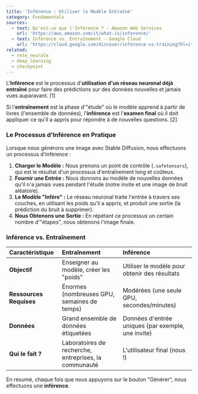 ```yaml
---
title: 'Inférence : Utiliser le Modèle Entraîné'
category: Fundamentals
sources:
  - text: Qu'est-ce que l'Inférence ? - Amazon Web Services
    url: 'https://aws.amazon.com/it/what-is/inference/'
  - text: Inférence vs. Entraînement - Google Cloud
    url: 'https://cloud.google.com/discover/inference-vs-training?hl=it'
related:
  - rete_neurale
  - deep_learning
  - checkpoint
---
```


L'**Inférence** est le processus d'**utilisation d'un réseau neuronal déjà entraîné** pour faire des prédictions sur des données nouvelles et jamais vues auparavant. [1]

Si l'**entraînement** est la phase d'"étude" où le modèle apprend à partir de livres (l'ensemble de données), l'**inférence** est l'**examen final** où il doit appliquer ce qu'il a appris pour répondre à de nouvelles questions. [2]

### Le Processus d'Inférence en Pratique

Lorsque nous générons une image avec Stable Diffusion, nous effectuons un processus d'inférence :
1.  **Charger le Modèle :** Nous prenons un point de contrôle (`.safetensors`), qui est le résultat d'un processus d'entraînement long et coûteux.
2.  **Fournir une Entrée :** Nous donnons au modèle de nouvelles données qu'il n'a jamais vues pendant l'étude (notre invite et une image de bruit aléatoire).
3.  **Le Modèle "Infére" :** Le réseau neuronal traite l'entrée à travers ses couches, en utilisant les poids qu'il a appris, et produit une sortie (la prédiction du bruit à supprimer).
4.  **Nous Obtenons une Sortie :** En répétant ce processus un certain nombre d'"étapes", nous obtenons l'image finale.

### Inférence vs. Entraînement

| Caractéristique | Entraînement | Inférence |
| :--- | :--- | :--- |
| **Objectif** | Enseigner au modèle, créer les "poids" | Utiliser le modèle pour obtenir des résultats |
| **Ressources Requises** | Énormes (nombreuses GPU, semaines de temps) | Modérées (une seule GPU, secondes/minutes) |
| **Données** | Grand ensemble de données étiquetées | Données d'entrée uniques (par exemple, une invite) |
| **Qui le fait ?** | Laboratoires de recherche, entreprises, la communauté | L'utilisateur final (nous !) |

En résumé, chaque fois que nous appuyons sur le bouton "Générer", nous effectuons une **inférence**.
